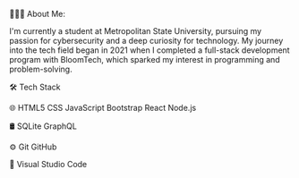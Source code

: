 👨🏼‍💻  About Me:

I'm currently a student at Metropolitan State University, pursuing my passion for cybersecurity and a deep curiosity for technology. My journey into the tech field began in 2021 when I completed a full-stack development program with BloomTech, which sparked my interest in programming and problem-solving.

🛠  Tech Stack

🌐   HTML5 CSS JavaScript Bootstrap React Node.js

🛢   SQLite GraphQL

⚙️   Git GitHub

🔧   Visual Studio Code
